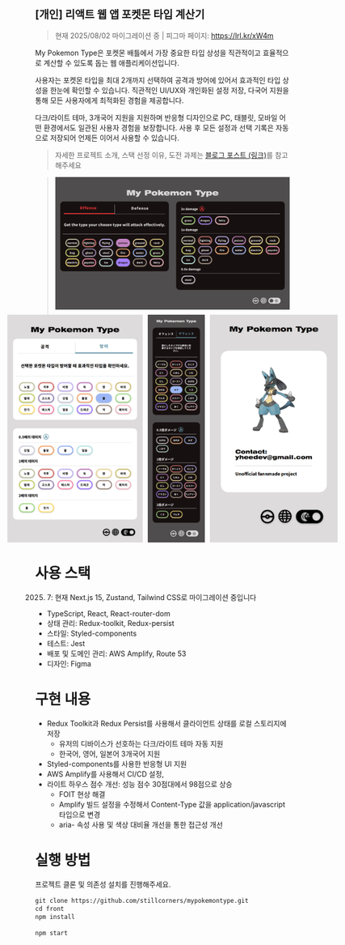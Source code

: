 ## [개인] 리액트 웹 앱 포켓몬 타입 계산기

> <aside>

> 현재 2025/08/02 마이그레이션 중 | 피그마 페이지: https://lrl.kr/xW4m

<!--## 배포 페이지: https://www.mypkmn.info -->

My Pokemon Type은 포켓몬 배틀에서 가장 중요한 타입 상성을 직관적이고 효율적으로 계산할 수 있도록 돕는 웹 애플리케이션입니다.

사용자는 포켓몬 타입을 최대 2개까지 선택하여 공격과 방어에 있어서 효과적인 타입 상성을 한눈에 확인할 수 있습니다. 직관적인 UI/UX와 개인화된 설정 저장, 다국어 지원을 통해 모든 사용자에게 최적화된 경험을 제공합니다.

다크/라이트 테마, 3개국어 지원을 지원하며 반응형 디자인으로 PC, 태블릿, 모바일 어떤 환경에서도 일관된 사용자 경험을 보장합니다. 사용 후 모든 설정과 선택 기록은 자동으로 저장되어 언제든 이어서 사용할 수 있습니다.

> 자세한 프로젝트 소개, 스택 선정 이유, 도전 과제는 [블로그 포스트 (링크)](https://www.notion.so/stillcorners/21fc7639cb498044bd3ad2ecd7fdbea3#2-%EC%82%AC%EC%9A%A9%ED%95%9C-%EC%8A%A4%ED%83%9D-%EB%B0%8F-%EC%84%A0%EC%A0%95-%EC%9D%B4%EC%9C%A0)를 참고해주세요

> <aside>
> <div style="display: flex; justify-content: center; align-items: center; margin-bottom: 10px;">
> <img src="./public/img/README_png/PC_dark_en.png" width="660px" alt="PC에서 접속한 My Pokemon Type 웹 앱의 다크 모드, 영어, 방어 계산 결과 상태의 스크린샷 이미지">
> </div>
>
> <div style="display: flex; gap: 10px; justify-content: center; align-items: center; margin-bottom: 20px;">
> <img src="./public/img/README_png/iPad_light_kr.png" height="450px" alt="태블릿에서 접속한 My Pokemon Type 웹 앱의 라이트 모드, 한국어, 방어 계산 결과 상태의 스크린샷 이미지">
> <img src="./public/img/README_png/Mobile_dark_jp.png" height="450px" alt="모바일에서 접속한 My Pokemon Type 웹 앱의 다크 모드, 일본어, 방어 계산 결과 상태의 스크린샷 이미지">
> <img src="./public/img/README_png/more_Mobile_light.png" height="450px" alt="모바일에서 접속한 My Pokemon Type 웹 앱의 다크 모드, MORE 페이지의 스크린샷 이미지">
> </div>
> </aside>

# 사용 스택

2025. 7: 현재 Next.js 15, Zustand, Tailwind CSS로 마이그레이션 중입니다

- TypeScript, React, React-router-dom
- 상태 관리: Redux-toolkit, Redux-persist
- 스타일: Styled-components
- 테스트: Jest
- 배포 및 도메인 관리: AWS Amplify, Route 53
- 디자인: Figma

# 구현 내용

- Redux Toolkit과 Redux Persist를 사용해서 클라이언트 상태를 로컬 스토리지에 저장
  - 유저의 디바이스가 선호하는 다크/라이트 테마 자동 지원
  - 한국어, 영어, 일본어 3개국어 지원
- Styled-components를 사용한 반응형 UI 지원
- AWS Amplify를 사용해서 CI/CD 설정,
- 라이트 하우스 점수 개선: 성능 점수 30점대에서 98점으로 상승
  - FOIT 현상 해결
  - Amplify 빌드 설정을 수정해서 Content-Type 값을 application/javascript 타입으로 변경
  - aria- 속성 사용 및 색상 대비율 개선을 통한 접근성 개선

# 실행 방법

프로젝트 클론 및 의존성 설치를 진행해주세요.

```
git clone https://github.com/stillcorners/mypokemontype.git
cd front
npm install

npm start
```
